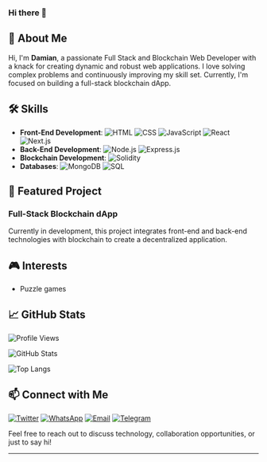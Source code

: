 
<!--

**czDamian/czDamian** is a ✨ _special_ ✨ repository because its `README.md` (this file) appears on your GitHub profile.

Here are some ideas to get you started:

- 🔭 I’m currently working on ...
- 🌱 I’m currently learning ...
- 👯 I’m looking to collaborate on ...
- 🤔 I’m looking for help with ...
- 💬 Ask me about ...
- 📫 How to reach me: ...
- 😄 Pronouns: ...
- ⚡ Fun fact: ...
-->

### Hi there 👋

## 👋 About Me
Hi, I'm **Damian**, a passionate Full Stack and Blockchain Web Developer with a knack for creating dynamic and robust web applications. I love solving complex problems and continuously improving my skill set. Currently, I'm focused on building a full-stack blockchain dApp.

## 🛠 Skills
- **Front-End Development**: ![HTML](https://img.shields.io/badge/-HTML5-E34F26?style=flat&logo=html5&logoColor=white) ![CSS](https://img.shields.io/badge/-CSS3-1572B6?style=flat&logo=css3&logoColor=white) ![JavaScript](https://img.shields.io/badge/-JavaScript-F7DF1E?style=flat&logo=javascript&logoColor=black) ![React](https://img.shields.io/badge/-React-61DAFB?style=flat&logo=react&logoColor=black) ![Next.js](https://img.shields.io/badge/-Next.js-000000?style=flat&logo=nextdotjs&logoColor=white)
- **Back-End Development**: ![Node.js](https://img.shields.io/badge/-Node.js-339933?style=flat&logo=nodedotjs&logoColor=white) ![Express.js](https://img.shields.io/badge/-Express.js-000000?style=flat&logo=express&logoColor=white)
- **Blockchain Development**: ![Solidity](https://img.shields.io/badge/-Solidity-363636?style=flat&logo=solidity&logoColor=white)
- **Databases**: ![MongoDB](https://img.shields.io/badge/-MongoDB-47A248?style=flat&logo=mongodb&logoColor=white) ![SQL](https://img.shields.io/badge/-SQL-4479A1?style=flat&logo=postgresql&logoColor=white)

## 🌟 Featured Project
### Full-Stack Blockchain dApp
Currently in development, this project integrates front-end and back-end technologies with blockchain to create a decentralized application.

## 🎮 Interests
- Puzzle games

## 📈 GitHub Stats
![Profile Views](https://komarev.com/ghpvc/?username=czDamian&color=blue)

![GitHub Stats](https://github-readme-stats.vercel.app/api?username=czDamian&show_icons=true&theme=radical)

![Top Langs](https://github-readme-stats.vercel.app/api/top-langs/?username=czDamian&layout=compact&theme=radical)

## 📫 Connect with Me
[![Twitter](https://img.shields.io/badge/-Twitter-1DA1F2?style=flat&logo=twitter&logoColor=white)](https://twitter.com/buzorDamian)
 [![WhatsApp](https://img.shields.io/badge/-WhatsApp-25D366?style=flat&logo=whatsapp&logoColor=white)](https://wa.me/2348060864466)
[![Email](https://img.shields.io/badge/-Email-D14836?style=flat&logo=gmail&logoColor=white)](mailto:dev.czdamian@gmail.com)
 [![Telegram](https://img.shields.io/badge/-Telegram-2CA5E0?style=flat&logo=telegram&logoColor=white)](https://t.me/buzorDamian)

Feel free to reach out to discuss technology, collaboration opportunities, or just to say hi!

---




